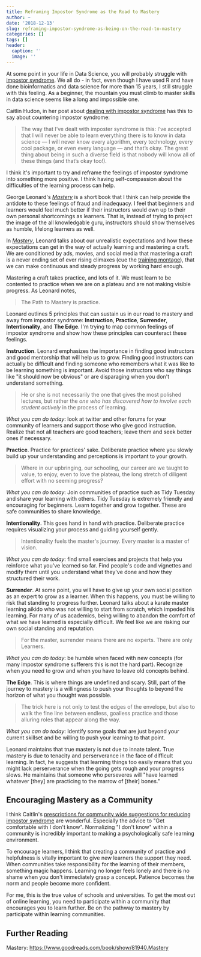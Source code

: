 ```yaml
---
title: Reframing Impostor Syndrome as the Road to Mastery
author: ~
date: '2018-12-13'
slug: reframing-impostor-syndrome-as-being-on-the-road-to-mastery
categories: []
tags: []
header:
  caption: ''
  image: ''
---
```


At some point in your life in Data Science, you will probably struggle with [impostor syndrome](https://www.apa.org/gradpsych/2013/11/fraud.aspx). We all do - in fact, even though I have used R and have done bioinformatics and data science for more than 15 years, I still struggle with this feeling. As a beginner, the mountain you must climb to master skills in data science seems like a long and impossible one.

Caitlin Hudon, in her post about [dealing with impostor syndrome](https://caitlinhudon.com/2018/01/19/imposter-syndrome-in-data-science/) has this to say about countering impostor syndrome:

> The way that I’ve dealt with imposter syndrome is this: I’ve accepted that I will never be able to learn everything there is to know in data science — I will never know every algorithm, every technology, every cool package, or even every language — and that’s okay. The great thing about being in such a diverse field is that nobody will know all of these things (and that’s okay too!).

I think it's important to try and reframe the feelings of impostor syndrome into something more positive. I think having self-compassion about the difficulties of the learning process can help. 

George Leonard's [*Mastery*](https://www.goodreads.com/book/show/81940.Mastery) is a short book that I think can help provide the antidote to these feelings of fraud and inadequacy. I feel that beginners and learners would feel much better if their instructors would own up to their own personal shortcomings as learners. That is, instead of trying to project the image of the all knowledgable guru, instructors should show themselves as humble, lifelong learners as well. 

In [*Mastery*](https://www.goodreads.com/book/show/81940.Mastery), Leonard talks about our unrealistic expectations and how these expectations can get in the way of actually learning and mastering a craft. We are conditioned by ads, movies, and social media that mastering a craft is a never ending set of ever rising climaxes (cue the [training montage](https://www.youtube.com/watch?v=SPFCHuEegsk)), that we can make continuous and steady progress by working hard enough. 

Mastering a craft takes practice, and lots of it. We must learn to be contented to practice when we are on a plateau and are not making visible progress. As Leonard notes, 

> The Path to Mastery is practice.

Leonard outlines 5 principles that can sustain us in our road to mastery and away from impostor syndrome: **Instruction**, **Practice**, **Surrender**, **Intentionality**, and **The Edge**. I'm trying to map common feelings of impostor syndrome and show how these principles can counteract these feelings.

**Instruction**. Leonard emphasizes the importance in finding good instructors and good mentorship that will help us to grow. Finding good instructors can actually be difficult and finding someone who remembers what it was like to be learning something is important. Avoid those instructors who say things like "it should now be obvious" or are disparaging when you don't understand something. 

> He or she is not necessarily the one that gives the most polished lectures, but rather the *one who has discovered how to involve each student actively* in the process of learning.

*What you can do today*: look at twitter and other forums for your community of learners and support those who give good instruction. Realize that not all teachers are good teachers; leave them and seek better ones if necessary.

**Practice**. Practice for practices' sake. Deliberate practice where you slowly build up your understanding and perceptions is important to your growth.

> Where in our upbringing, our schooling, our career are we taught to value, to enjoy, even to love the plateau, the long stretch of diligent effort with no seeming progress?

*What you can do today*: Join communities of practice such as Tidy Tuesday and share your learning with others. Tidy Tuesday is extremely friendly and encouraging for beginners. Learn together and grow together. These are safe communities to share knowledge.

**Intentionality**. This goes hand in hand with practice. Deliberate practice requires visualizing your process and guiding yourself gently. 

> Intentionality fuels the master's journey. Every master is a master of vision. 

*What you can do today*: find small exercises and projects that help you reinforce what you've learned so far. Find people's code and vignettes and modify them until you understand what they've done and how they structured their work. 

**Surrender**. At some point, you will have to give up your own social position as an expert to grow as a learner. When this happens, you must be willing to risk that standing to progress further. Leonard talks about a karate master learning aikido who was not willing to start from scratch, which impeded his learning. For many of us academics, being willing to abandon the comfort of what we have learned is especially difficult. We feel like we are risking our own social standing and reputation. 

> For the master, surrender means there are no experts. There are only Learners.

*What you can do today*: be humble when faced with new concepts (for many impostor syndrome sufferers this is not the hard part). Recognize when you need to grow and when you have to leave old concepts behind. 

**The Edge**. This is where things are undefined and scary. Still, part of the journey to mastery is a willingness to push your thoughts to beyond the horizon of what you thought was possible. 

> The trick here is not only to test the edges of the envelope, but also to walk the fine line between endless, goalless practice and those alluring roles that appear along the way.

*What you can do today*: Identify some goals that are just beyond your current skillset and be willing to push your learning to that point. 

Leonard maintains that true mastery is not due to innate talent. True mastery is due to tenacity and perserverance in the face of difficult learning. In fact, he suggests that learning things too easily means that you might lack perserverance when the going gets rough and your progress slows. He maintains that someone who perseveres will "have learned whatever [they] are practicing to the marrow of [their] bones."

## Encouraging Mastery as a Community

I think Caitlin's [prescriptions for community wide suggestions for reducing impostor syndrome](https://caitlinhudon.com/2018/01/19/imposter-syndrome-in-data-science/) are wonderful. Especially the advice to "Get comfortable with I don't know". Normalizing "I don't know" within a community is incredibly important to making a psychologically safe learning environment. 

To encourage learners, I think that creating a community of practice and helpfulness is vitally important to give new learners the support they need. When communities take responsibility for the learning of their members, something magic happens. Learning no longer feels lonely and there is no shame when you don't immediately grasp a concept. Patience becomes the norm and people become more confident. 

For me, this is the true value of schools and universities. To get the most out of online learning, you need to participate within a community that encourages you to learn further. Be on the pathway to mastery by participate within learning communities.

## Further Reading

Mastery: https://www.goodreads.com/book/show/81940.Mastery